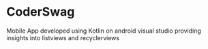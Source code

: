 # CoderSwag
Mobile App developed using Kotlin on android visual studio providing insights into listviews and recyclerviews
